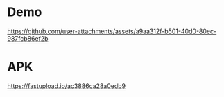 # Demo

https://github.com/user-attachments/assets/a9aa312f-b501-40d0-80ec-987fcb86ef2b

# APK

https://fastupload.io/ac3886ca28a0edb9

